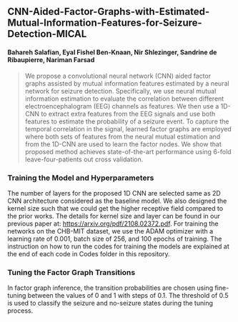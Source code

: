 ## CNN-Aided-Factor-Graphs-with-Estimated-Mutual-Information-Features-for-Seizure-Detection-MICAL
#### Bahareh Salafian, Eyal Fishel Ben-Knaan, Nir Shlezinger, Sandrine de Ribaupierre, Nariman Farsad
> We propose a convolutional neural network (CNN) aided factor graphs assisted by mutual information features estimated by a neural network for seizure detection. Specifically, we use neural mutual information estimation to evaluate the correlation between different electroencephalogram (EEG) channels as features. We then use a 1D-CNN to extract extra features from the EEG signals and use both features to estimate the probability of a seizure event. To capture the temporal correlation in the signal, learned factor graphs are employed where both sets of features from the neural mutual estimation and from the 1D-CNN are used to learn the factor nodes. We show that proposed method achieves state-of-the-art performance using 6-fold leave-four-patients out cross validation. 
### Training the Model and Hyperparameters
The number of layers for the proposed 1D CNN are selected same as 2D CNN architecture considered as the baseline model. We also designed the kernel size such that we could get the higher receptive field compared to the prior works. The details for kernel size and layer can be found in our previous paper at: https://arxiv.org/pdf/2108.02372.pdf. 
For training the networks on the CHB-MIT dataset, we use the ADAM optimizer with a learning rate of 0.001, batch size of 256, and 100 epochs of training. The instruction on how to run the codes for training the models are explained at the end of each code in Codes folder in this repository. 

### Tuning the Factor Graph Transitions
In factor graph inference, the transition probabilities are chosen using fine-tuning between the values of 0 and 1 with steps of 0.1. The threshold of 0.5 is used to classify the seizure and no-seizure states during the tuning process.




